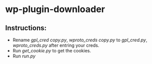 # wp-plugin-downloader

## Instructions:
* Rename *gpl_cred copy.py*,  *wproto_creds copy.py* to *gpl_cred.py*,  *wproto_creds.py* after entring your creds.
* Run *get_cookie.py* to get the cookies.
* Run *run.py*
